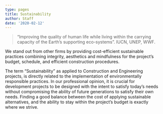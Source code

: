 ```yaml
---
type: pages
title: Sustainability
author: Staff
date: '2020-02-12'
---
```


> “Improving the quality of human life while living within the carrying capacity of the Earth’s supporting eco-systems”. IUCN, UNEP, WWF.

We stand out from other firms by providing cost-efficient sustainable practices combining integrity, aesthetics and mindfulness for the project’s budget, schedule, and efficient construction procedures.

The term “Sustainability” as applied to Construction and Engineering projects, is directly related to the implementation of environmentally responsible practices. In our professional opinion, it is crucial for development projects to be designed with the intent to satisfy today’s needs without compromising the ability of future generations to satisfy their own needs. Finding a good balance between the cost of applying sustainable alternatives, and the ability to stay within the project’s budget is exactly where we strive.
